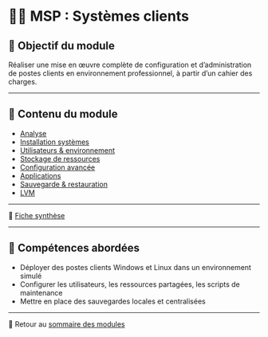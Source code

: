 # 🧑‍💻 MSP : Systèmes clients

## 🎯 Objectif du module

Réaliser une mise en œuvre complète de configuration et d’administration de postes clients en environnement professionnel, à partir d’un cahier des charges.

---

## 📄 Contenu du module

- [Analyse](../../070-mise-en-situation-professionnelle-systèmes-clients/01-analyse.md)
- [Installation systèmes](../../070-mise-en-situation-professionnelle-systèmes-clients/02-installation-systèmes.md)
- [Utilisateurs & environnement](../../070-mise-en-situation-professionnelle-systèmes-clients/03-utilisateurs-environnement.md)
- [Stockage de ressources](../../070-mise-en-situation-professionnelle-systèmes-clients/04-stockage-ressources.md)
- [Configuration avancée](../../070-mise-en-situation-professionnelle-systèmes-clients/05-configuration-avancee.md)
- [Applications](../../070-mise-en-situation-professionnelle-systèmes-clients/06-applications.md)
- [Sauvegarde & restauration](../../070-mise-en-situation-professionnelle-systèmes-clients/07-sauvegarde-restauration.md)
- [LVM](../../070-mise-en-situation-professionnelle-systèmes-clients/08-lvm.md)

---

🧾 [Fiche synthèse](../../070-mise-en-situation-professionnelle-systèmes-clients/synthèse/synthèse.md)

---

## 📌 Compétences abordées

- Déployer des postes clients Windows et Linux dans un environnement simulé
- Configurer les utilisateurs, les ressources partagées, les scripts de maintenance
- Mettre en place des sauvegardes locales et centralisées

---

🔗 Retour au [sommaire des modules](../../modules.md)
